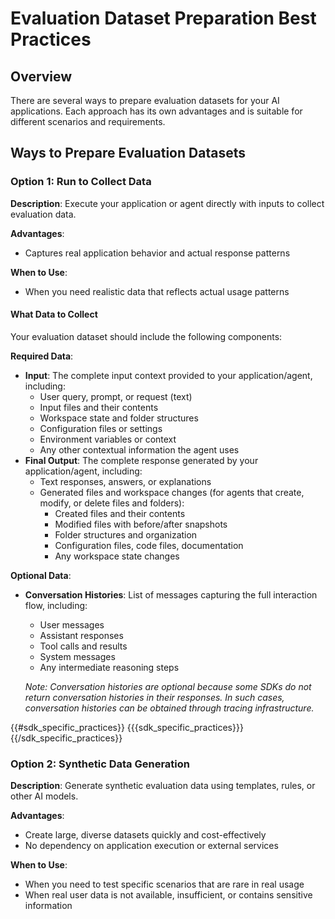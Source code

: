 # Evaluation Dataset Preparation Best Practices

## Overview

There are several ways to prepare evaluation datasets for your AI applications. Each approach has its own advantages and is suitable for different scenarios and requirements.

## Ways to Prepare Evaluation Datasets

### Option 1: Run to Collect Data

**Description**: Execute your application or agent directly with inputs to collect evaluation data.

**Advantages**:
- Captures real application behavior and actual response patterns

**When to Use**:
- When you need realistic data that reflects actual usage patterns

#### What Data to Collect

Your evaluation dataset should include the following components:

**Required Data**:
- **Input**: The complete input context provided to your application/agent, including:
  - User query, prompt, or request (text)
  - Input files and their contents
  - Workspace state and folder structures
  - Configuration files or settings
  - Environment variables or context
  - Any other contextual information the agent uses
- **Final Output**: The complete response generated by your application/agent, including:
  - Text responses, answers, or explanations
  - Generated files and workspace changes (for agents that create, modify, or delete files and folders):
    - Created files and their contents
    - Modified files with before/after snapshots
    - Folder structures and organization
    - Configuration files, code files, documentation
    - Any workspace state changes

**Optional Data**:
- **Conversation Histories**: List of messages capturing the full interaction flow, including:
  - User messages
  - Assistant responses
  - Tool calls and results
  - System messages
  - Any intermediate reasoning steps

  *Note: Conversation histories are optional because some SDKs do not return conversation histories in their responses. In such cases, conversation histories can be obtained through tracing infrastructure.*

{{#sdk_specific_practices}}
{{{sdk_specific_practices}}}
{{/sdk_specific_practices}}

### Option 2: Synthetic Data Generation

**Description**: Generate synthetic evaluation data using templates, rules, or other AI models.

**Advantages**:
- Create large, diverse datasets quickly and cost-effectively
- No dependency on application execution or external services

**When to Use**:
- When you need to test specific scenarios that are rare in real usage
- When real user data is not available, insufficient, or contains sensitive information